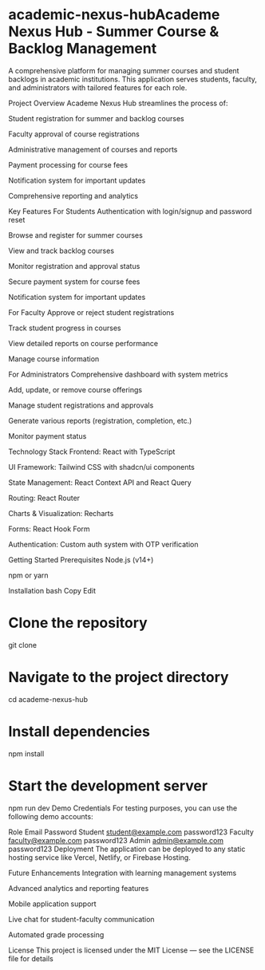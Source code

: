 # academic-nexus-hubAcademe Nexus Hub - Summer Course & Backlog Management
A comprehensive platform for managing summer courses and student backlogs in academic institutions. This application serves students, faculty, and administrators with tailored features for each role.

Project Overview
Academe Nexus Hub streamlines the process of:

Student registration for summer and backlog courses

Faculty approval of course registrations

Administrative management of courses and reports

Payment processing for course fees

Notification system for important updates

Comprehensive reporting and analytics

Key Features
For Students
Authentication with login/signup and password reset

Browse and register for summer courses

View and track backlog courses

Monitor registration and approval status

Secure payment system for course fees

Notification system for important updates

For Faculty
Approve or reject student registrations

Track student progress in courses

View detailed reports on course performance

Manage course information

For Administrators
Comprehensive dashboard with system metrics

Add, update, or remove course offerings

Manage student registrations and approvals

Generate various reports (registration, completion, etc.)

Monitor payment status

Technology Stack
Frontend: React with TypeScript

UI Framework: Tailwind CSS with shadcn/ui components

State Management: React Context API and React Query

Routing: React Router

Charts & Visualization: Recharts

Forms: React Hook Form

Authentication: Custom auth system with OTP verification

Getting Started
Prerequisites
Node.js (v14+)

npm or yarn

Installation
bash
Copy
Edit
# Clone the repository
git clone <repository-url>

# Navigate to the project directory
cd academe-nexus-hub

# Install dependencies
npm install

# Start the development server
npm run dev
Demo Credentials
For testing purposes, you can use the following demo accounts:


Role	Email	Password
Student	student@example.com	password123
Faculty	faculty@example.com	password123
Admin	admin@example.com	password123
Deployment
The application can be deployed to any static hosting service like Vercel, Netlify, or Firebase Hosting.

Future Enhancements
Integration with learning management systems

Advanced analytics and reporting features

Mobile application support

Live chat for student-faculty communication

Automated grade processing

License
This project is licensed under the MIT License — see the LICENSE file for details
